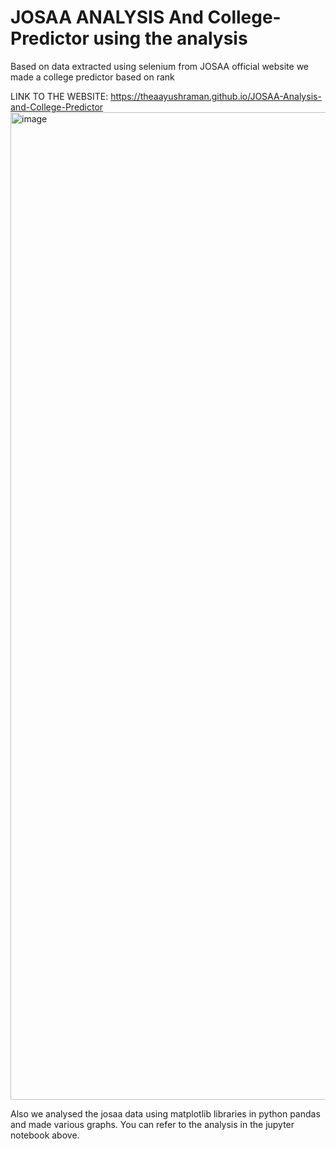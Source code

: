 # JOSAA ANALYSIS And College-Predictor using the analysis
Based on data extracted using selenium from JOSAA official website we made a college predictor based on rank 

LINK TO THE WEBSITE: https://theaayushraman.github.io/JOSAA-Analysis-and-College-Predictor
<img width="1580" alt="image" src="https://github.com/theaayushraman/JOSAA-Analysis-and-College-Predictor/assets/117272760/b29f3c24-390e-4424-bc2f-b9d7b2ff5b36">


Also we analysed the josaa data using matplotlib libraries in python pandas and made various graphs.
You can refer to the analysis in the jupyter notebook above.
